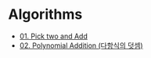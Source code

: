 # Algorithms
* [01. Pick two and Add](https://oneonlee.github.io/Vanilla-JS/01.%20Algorithms/01.%20Pick%20two%20and%20Add)
* [02. Polynomial Addition (다항식의 덧셈)](https://github.com/oneonlee/Vanilla-JS/blob/main/01.%20Algorithms/02.%20Polynomial%20Addition/README.md)
